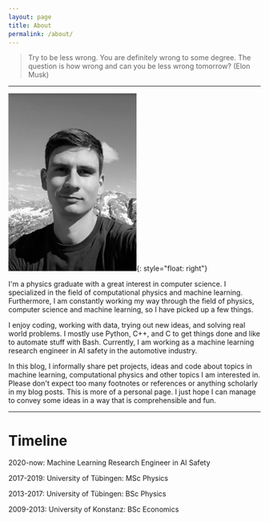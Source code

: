 ```yaml
---
layout: page
title: About
permalink: /about/
---
```


> Try to be less wrong. You are definitely wrong to some degree. The question is how wrong and can you be less wrong tomorrow? (Elon Musk)

***

![me](/assets/images/me.png){: style="float: right"}

I'm a physics graduate with a great interest in computer science. I specialized in the field of computational physics and machine learning. Furthermore, I am constantly working my way through the field of physics, computer science and machine learning, so I have picked up a few things. 

I enjoy coding, working with data, trying out new ideas, and solving real world problems. I mostly use Python, C++, and C to get things done and like to automate stuff with Bash. Currently, I am working as a machine learning research engineer in AI safety in the automotive industry.

In this blog, I informally share pet projects, ideas and code about topics in machine learning, computational physics and other topics I am interested in. Please don't expect too many footnotes or references or anything scholarly in my blog posts. This is more of a personal page. I just hope I can manage to convey some ideas in a way that is comprehensible and fun.

***

# Timeline
2020-now: Machine Learning Research Engineer in AI Safety 

2017-2019: University of Tübingen: MSc Physics

2013-2017: University of Tübingen: BSc Physics

2009-2013: University of Konstanz: BSc Economics
